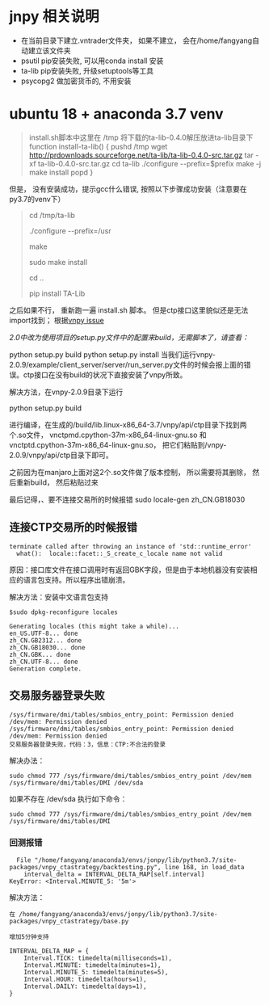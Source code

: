 
# jnpy 相关说明

* 在当前目录下建立.vntrader文件夹， 如果不建立， 会在/home/fangyang自动建立该文件夹
* psutil pip安装失败, 可以用conda install 安装
* ta-lib pip安装失败, 升级setuptools等工具
* psycopg2 做加密货币的, 不用安装

# ubuntu 18 + anaconda 3.7 venv
>
>install.sh脚本中这里在 /tmp 将下载的ta-lib-0.4.0解压放进ta-lib目录下 
function install-ta-lib()
{
    pushd /tmp
    wget http://prdownloads.sourceforge.net/ta-lib/ta-lib-0.4.0-src.tar.gz
    tar -xf ta-lib-0.4.0-src.tar.gz
    cd ta-lib
    ./configure --prefix=$prefix
    make -j
    make install
    popd
}

但是， 没有安装成功，提示gcc什么错误, 按照以下步骤成功安装（注意要在py3.7的venv下）
>cd /tmp/ta-lib
>
>./configure --prefix=/usr
>
>make
>
>sudo make install
>
>cd ..
>
>pip install TA-Lib

之后如果不行， 重新跑一遍 install.sh 脚本。 但是ctp接口这里貌似还是无法import找到；
根据[vnpy issue](https://github.com/vnpy/vnpy/issues/2188)

*2.0中改为使用项目的setup.py文件中的配置来build，无需脚本了，请查看：*

python setup.py build
python setup.py install
当我们运行vnpy-2.0.9/example/client_server/server/run_server.py文件的时候会报上面的错误。ctp接口在没有build的状况下直接安装了vnpy所致。

解决方法，在vnpy-2.0.9目录下运行

python setup.py build

进行编译，在生成的/build/lib.linux-x86_64-3.7/vnpy/api/ctp目录下找到两个.so文件，
vnctpmd.cpython-37m-x86_64-linux-gnu.so
和vnctptd.cpython-37m-x86_64-linux-gnu.so，
把它们粘贴到/vnpy-2.0.9/vnpy/api/ctp目录下即可。

之前因为在manjaro上面对这2个.so文件做了版本控制， 所以需要将其删除， 然后重新build， 然后粘贴过来

最后记得，、要不连接交易所的时候报错
sudo locale-gen zh_CN.GB18030

## 连接CTP交易所的时候报错
```
terminate called after throwing an instance of 'std::runtime_error'
  what():  locale::facet::_S_create_c_locale name not valid
```
原因：接口库文件在接口调用时有返回GBK字段，但是由于本地机器没有安装相应的语言包支持。所以程序出错崩溃。

解决方法：安装中文语言包支持
```
$sudo dpkg-reconfigure locales

Generating locales (this might take a while)...
en_US.UTF-8... done
zh_CN.GB2312... done
zh_CN.GB18030... done
zh_CN.GBK... done
zh_CN.UTF-8... done
Generation complete.
```

## 交易服务器登录失败
```
/sys/firmware/dmi/tables/smbios_entry_point: Permission denied
/dev/mem: Permission denied
/sys/firmware/dmi/tables/smbios_entry_point: Permission denied
/dev/mem: Permission denied
交易服务器登录失败，代码：3，信息：CTP:不合法的登录
```
解决办法：

```
sudo chmod 777 /sys/firmware/dmi/tables/smbios_entry_point /dev/mem /sys/firmware/dmi/tables/DMI /dev/sda
```
如果不存在 /dev/sda 执行如下命令：
```
sudo chmod 777 /sys/firmware/dmi/tables/smbios_entry_point /dev/mem /sys/firmware/dmi/tables/DMI
```

### 回测报错
```buildoutcfg
  File "/home/fangyang/anaconda3/envs/jonpy/lib/python3.7/site-packages/vnpy_ctastrategy/backtesting.py", line 168, in load_data
    interval_delta = INTERVAL_DELTA_MAP[self.interval]
KeyError: <Interval.MINUTE_5: '5m'>
```
解决方法：
```buildoutcfg
在 /home/fangyang/anaconda3/envs/jonpy/lib/python3.7/site-packages/vnpy_ctastrategy/base.py

增加5分钟支持

INTERVAL_DELTA_MAP = {
    Interval.TICK: timedelta(milliseconds=1),
    Interval.MINUTE: timedelta(minutes=1),
    Interval.MINUTE_5: timedelta(minutes=5),
    Interval.HOUR: timedelta(hours=1),
    Interval.DAILY: timedelta(days=1),
}

```
